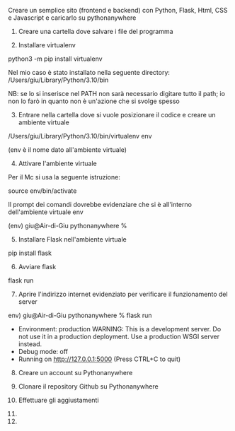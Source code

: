 Creare un semplice sito (frontend e backend) con Python, Flask, Html, CSS e Javascript e caricarlo su pythonanywhere

1. Creare una cartella dove salvare i file del programma

2. Installare virtualenv

python3 -m pip install virtualenv

Nel mio caso è stato installato nella seguente directory:
/Users/giu/Library/Python/3.10/bin

NB: se lo si inserisce nel PATH non sarà necessario digitare tutto il path; io non lo farò in quanto non è un'azione che si svolge spesso

3. Entrare nella cartella dove si vuole posizionare il codice e creare un ambiente virtuale

/Users/giu/Library/Python/3.10/bin/virtualenv env

(env è il nome dato all'ambiente virtuale)

4. Attivare l'ambiente virtuale

Per il Mc si usa la seguente istruzione:

source env/bin/activate

Il prompt dei comandi dovrebbe evidenziare che si è all'interno dell'ambiente virtuale env

(env) giu@Air-di-Giu pythonanywhere %

5. Installare Flask nell'ambiente virtuale

pip install flask

6. Avviare flask

flask run

7. Aprire l'indirizzo internet evidenziato per verificare il funzionamento del server

env) giu@Air-di-Giu pythonanywhere % flask run

- Environment: production
  WARNING: This is a development server. Do not use it in a production deployment.
  Use a production WSGI server instead.
- Debug mode: off
- Running on http://127.0.0.1:5000 (Press CTRL+C to quit)

8. Creare un account su Pythonanywhere

9. Clonare il repository Github su Pythonanywhere

10. Effettuare gli aggiustamenti

11.

12.

